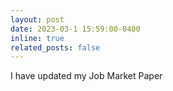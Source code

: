 ```yaml
---
layout: post
date: 2023-03-1 15:59:00-0400
inline: true
related_posts: false
---
```


I have updated my Job Market Paper 
